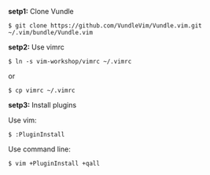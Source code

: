 **setp1:** Clone Vundle
```
$ git clone https://github.com/VundleVim/Vundle.vim.git ~/.vim/bundle/Vundle.vim
```

**setp2:** Use vimrc
```
$ ln -s vim-workshop/vimrc ~/.vimrc
```
or
```
$ cp vimrc ~/.vimrc
```

**setp3:** Install plugins

Use vim:
```
$ :PluginInstall
```
Use command line:
```
$ vim +PluginInstall +qall
```
